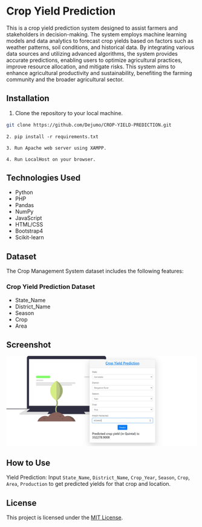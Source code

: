 # Crop Yield Prediction

This is a crop yield prediction system designed to assist farmers and stakeholders in decision-making. The system employs machine learning models and data analytics to forecast crop yields based on factors such as weather patterns, soil conditions, and historical data. By integrating various data sources and utilizing advanced algorithms, the system provides accurate predictions, enabling users to optimize agricultural practices, improve resource allocation, and mitigate risks. This system aims to enhance agricultural productivity and sustainability, benefiting the farming community and the broader agricultural sector.


## Installation

1. Clone the repository to your local machine.
```bash
git clone https://github.com/Dejumo/CROP-YIELD-PREDICTION.git
```

```
2. pip install -r requirements.txt
```

```
3. Run Apache web server using XAMPP.
```
```
4. Run LocalHost on your browser.
```



## Technologies Used
- Python
- PHP
- Pandas
- NumPy
- JavaScript
- HTML/CSS
- Bootstrap4
- Scikit-learn

## Dataset
The Crop Management System dataset includes the following features:

### Crop Yield Prediction Dataset
- State_Name
- District_Name
- Season
- Crop
- Area

## Screenshot

 ![Homepage](https://github.com/Dejumo/CROP-YIELD-PREDICTION/blob/main/imgs/Screenshot.JPG)


## How to Use

Yield Prediction: Input `State_Name`, `District_Name`, `Crop_Year`, `Season`, `Crop`, `Area`, `Production` to get predicted yields for that crop and location.

## License
This project is licensed under the [MIT License](https://opensource.org/licenses/MIT).
